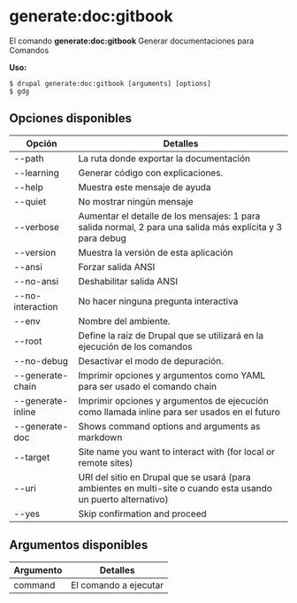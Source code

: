 # generate:doc:gitbook
El comando **generate:doc:gitbook** Generar documentaciones para Comandos

**Uso:**
```
$ drupal generate:doc:gitbook [arguments] [options] 
$ gdg  
```

## Opciones disponibles
Opción | Detalles
-------|-------------
--path | La ruta donde exportar la documentación
--learning | Generar código con explicaciones.
--help | Muestra este mensaje de ayuda
--quiet | No mostrar ningún mensaje
--verbose | Aumentar el detalle de los mensajes: 1 para salida normal, 2 para una salida más explícita y 3 para debug
--version | Muestra la versión de esta aplicación
--ansi | Forzar salida ANSI
--no-ansi | Deshabilitar salida ANSI
--no-interaction | No hacer ninguna pregunta interactiva
--env | Nombre del ambiente.
--root | Define la raíz de Drupal que se utilizará en la ejecución de los comandos
--no-debug | Desactivar el modo de depuración.
--generate-chain | Imprimir opciones y argumentos como YAML para ser usado el comando chain
--generate-inline | Imprimir opciones y argumentos de ejecución como llamada inline para ser usados en el futuro
--generate-doc | Shows command options and arguments as markdown
--target | Site name you want to interact with (for local or remote sites)
--uri | URI del sitio en Drupal que se usará (para ambientes en multi-site o cuando esta usando un puerto alternativo)
--yes | Skip confirmation and proceed

## Argumentos disponibles
Argumento | Detalles
---------|-------------
command | El comando a ejecutar
